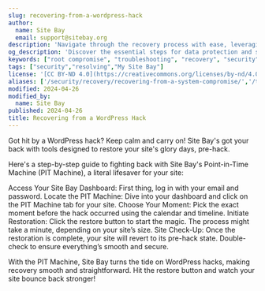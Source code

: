 ```yaml
---
slug: recovering-from-a-wordpress-hack
author:
  name: Site Bay
  email: support@sitebay.org
description: 'Navigate through the recovery process with ease, leveraging Site Bays tools to protect your data and recover your WordPress site from hacks.'
og_description: 'Discover the essential steps for data protection and system recovery in the face of a WordPress hack with Site Bay’s guidance.'
keywords: ["root compromise", "troubleshooting", "recovery", "security"]
tags: ["security","resolving","My Site Bay"]
license: '[CC BY-ND 4.0](https://creativecommons.org/licenses/by-nd/4.0)'
aliases: ['/security/recovery/recovering-from-a-system-compromise/','/troubleshooting/compromise-recovery/','/security/recovering-from-a-system-compromise/']
modified: 2024-04-26
modified_by:
  name: Site Bay
published: 2024-04-26
title: Recovering from a WordPress Hack
---
```


Got hit by a WordPress hack? Keep calm and carry on! Site Bay's got your back with tools designed to restore your site's glory days, pre-hack.

Here's a step-by-step guide to fighting back with Site Bay's Point-in-Time Machine (PIT Machine), a literal lifesaver for your site:

Access Your Site Bay Dashboard: First thing, log in with your email and password.
Locate the PIT Machine: Dive into your dashboard and click on the PIT Machine tab for your site.
Choose Your Moment: Pick the exact moment before the hack occurred using the calendar and timeline.
Initiate Restoration: Click the restore button to start the magic. The process might take a minute, depending on your site’s size.
Site Check-Up: Once the restoration is complete, your site will revert to its pre-hack state. Double-check to ensure everything’s smooth and secure.

With the PIT Machine, Site Bay turns the tide on WordPress hacks, making recovery smooth and straightforward. Hit the restore button and watch your site bounce back stronger!